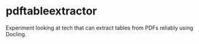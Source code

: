 # pdftableextractor
Experiment looking at tech that can extract tables from PDFs reliably using Docling. 
